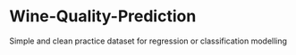 # Wine-Quality-Prediction
Simple and clean practice dataset for regression or classification modelling
